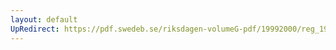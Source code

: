 ```yaml
---
layout: default
UpRedirect: https://pdf.swedeb.se/riksdagen-volumeG-pdf/19992000/reg_19992000/reg_19992000_0354.pdf
---
```

